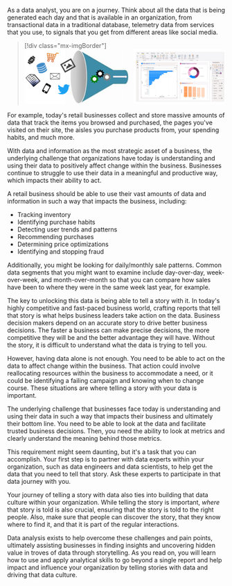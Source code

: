 As a data analyst, you are on a journey. Think about all the data that is being generated each day and that is available in an organization, from transactional data in a traditional database, telemetry data from services that you use, to signals that you get from different areas like social media.

> [!div class="mx-imgBorder"]
> [![abundance of data](../media/abundance-data-ss.png)](../media/abundance-data-ss.png#lightbox)

For example, today's retail businesses collect and store massive amounts of data that track the items you browsed and purchased, the pages you've visited on their site, the aisles you purchase products from, your spending habits, and much more.

With data and information as the most strategic asset of a business, the underlying challenge that organizations have today is understanding and using their data to positively affect change within the business. Businesses continue to struggle to use their data in a meaningful and productive way, which impacts their ability to act.

A retail business should be able to use their vast amounts of data and information in such a way that impacts the business, including: 

- Tracking inventory 
- Identifying purchase habits
- Detecting user trends and patterns
- Recommending purchases
- Determining price optimizations
- Identifying and stopping fraud 

Additionally, you might be looking for daily/monthly sale patterns. Common data segments that you might want to examine include day-over-day, week-over-week, and month-over-month so that you can compare how sales have been to where they were in the same week last year, for example.

The key to unlocking this data is being able to tell a story with it. In today's highly competitive and fast-paced business world, crafting reports that tell that story is what helps business leaders take action on the data. Business decision makers depend on an accurate story to drive better business decisions. The faster a business can make precise decisions, the more competitive they will be and the better advantage they will have. Without the story, it is difficult to understand what the data is trying to tell you.

However, having data alone is not enough. You need to be able to act on the data to affect change within the business. That action could involve reallocating resources within the business to accommodate a need, or it could be identifying a failing campaign and knowing when to change course. These situations are where telling a story with your data is important.

The underlying challenge that businesses face today is understanding and using their data in such a way that impacts their business and ultimately their bottom line. You need to be able to look at the data and facilitate trusted business decisions. Then, you need the ability to look at metrics and clearly understand the meaning behind those metrics.

This requirement might seem daunting, but it's a task that you can accomplish. Your first step is to partner with data experts within your organization, such as data engineers and data scientists, to help get the data that you need to tell that story. Ask these experts to participate in that data journey with you.

Your journey of telling a story with data also ties into building that data culture within your organization. While telling the story is important, *where* that story is told is also crucial, ensuring that the story is told to the right people. Also, make sure that people can discover the story, that they know where to find it, and that it is part of the regular interactions.

Data analysis exists to help overcome these challenges and pain points, ultimately assisting businesses in finding insights and uncovering hidden value in troves of data through storytelling. As you read on, you will learn how to use and apply analytical skills to go beyond a single report and help impact and influence your organization by telling stories with data and driving that data culture.
